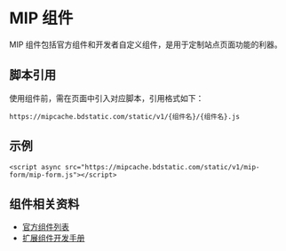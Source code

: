 # MIP 组件

MIP 组件包括官方组件和开发者自定义组件，是用于定制站点页面功能的利器。

## 脚本引用

使用组件前，需在页面中引入对应脚本，引用格式如下：

`https://mipcache.bdstatic.com/static/v1/{组件名}/{组件名}.js`

## 示例

```
<script async src="https://mipcache.bdstatic.com/static/v1/mip-form/mip-form.js"></script>
```

## 组件相关资料

- [官方组件列表](https://www.mipengine.org/doc/3-widget/10-widgets.html)
- [扩展组件开发手册](https://github.com/mipengine/mip-extensions/blob/master/docs/README.md)
